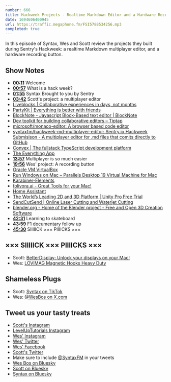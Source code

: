 ```yaml
---
number: 666
title: Hackweek Projects - Realtime Markdown Editor and a Hardware Recording Button
date: 1694606400945
url: https://traffic.megaphone.fm/FSI5788534256.mp3
completed: true
---
```


In this episode of Syntax, Wes and Scott review the projects they built during Sentry's Hackweek: a realtime Markdown multiplayer editor, and a hardware recording button.

## Show Notes

* **[00:11](#t=00:11)** Welcome
* **[00:57](#t=00:57)** What is a hack week?
* **[01:55](#t=01:55)** Syntax Brought to you by Sentry
* **[03:42](#t=03:42)** Scott's project: a multiplayer editor
* [Liveblocks | Collaborative experiences in days, not months](https://liveblocks.io/)
* [PartyKit | Everything is better with friends](https://www.partykit.io/)
* [BlockNote - Javascript Block-Based text editor | BlockNote](https://www.blocknotejs.org/)
* [Dev toolkit for building collaborative editors – Tiptap](https://tiptap.dev/)
* [microsoft/monaco-editor: A browser based code editor](https://github.com/microsoft/monaco-editor)
* [syntaxfm/hackweek-md-multiplayer-editor: Sentry.io Hackweek Submisison - A multiplayer editor for .md files that comits directly to GitHub](https://github.com/syntaxfm/hackweek-md-multiplayer-editor)
* [Convex | The fullstack TypeScript development platform](https://www.convex.dev/)
* [The Everything App](https://anytype.io/)
* **[13:57](#t=13:57)** Multiplayer is so much easier
* **[19:56](#t=19:56)** Wes' project: A recording button
* [Oracle VM VirtualBox](https://www.virtualbox.org/)
* [Run Windows on Mac – Parallels Desktop 19 Virtual Machine for Mac](https://www.parallels.com/ca/pd/general/)
* [Karabiner-Elements](https://karabiner-elements.pqrs.org/)
* [folivora.ai - Great Tools for your Mac!](https://folivora.ai/)
* [Home Assistant](https://www.home-assistant.io/)
* [The World’s Leading 2D and 3D Platform | Unity Pro Free Trial](https://unity.com/pages/pro-free-trial?&&&&gad=1)
* [SendCutSend | Online Laser Cutting and Waterjet Cutting](https://sendcutsend.com/)
* [blender.org - Home of the Blender project - Free and Open 3D Creation Software](https://www.blender.org/)
* **[42:31](#t=42:31)** Learning to skateboard
* **[43:59](#t=43:59)** F1 documentary follow up
* **[45:30](#t=45:30)** SIIIIICK ××× PIIIICKS ×××

## ××× SIIIIICK ××× PIIIICKS ×××

* Scott: [BetterDisplay: Unlock your displays on your Mac!](https://github.com/waydabber/BetterDisplay)
* Wes: [LOVIMAG Magnetic Hooks Heavy Duty](https://www.amazon.com/LOVIMAG-Magnetic-Hanging-Magnets-Refrigerator/dp/B0CBTZ78Q4?crid=19L2TLC6SKOWL&keywords=100lb+magnet+hooks&qid=1693326610&sprefix=100lb+magnet+hooks,aps,109&sr=8-4&th=1)

## Shameless Plugs

* Scott: [Syntax on TikTok](https://www.tiktok.com/@syntaxfm)
* Wes: [@WesBos on X.com](https://twitter.com/wesbos)

## Tweet us your tasty treats

* [Scott's Instagram](https://www.instagram.com/stolinski/)
* [LevelUpTutorials Instagram](https://www.instagram.com/LevelUpTutorials/)
* [Wes' Instagram](https://www.instagram.com/wesbos/)
* [Wes' Twitter](https://twitter.com/wesbos)
* [Wes' Facebook](https://www.facebook.com/wesbos.developer)
* [Scott's Twitter](https://twitter.com/stolinski)
* Make sure to include [@SyntaxFM](https://twitter.com/SyntaxFM) in your tweets
* [Wes Bos on Bluesky](https://bsky.app/profile/wesbos.com)
* [Scott on Bluesky](https://bsky.app/profile/tolin.ski)
* [Syntax on Bluesky](https://bsky.app/profile/syntax.fm)
